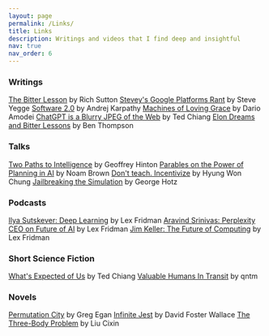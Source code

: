 ```yaml
---
layout: page
permalink: /Links/
title: Links
description: Writings and videos that I find deep and insightful
nav: true
nav_order: 6
---
```


### Writings
[The Bitter Lesson](http://www.incompleteideas.net/IncIdeas/BitterLesson.html) by Rich Sutton
[Stevey's Google Platforms Rant](https://gist.github.com/chitchcock/1281611) by Steve Yegge
[Software 2.0](https://medium.com/@karpathy/software-2-0-a64152b37c35) by Andrej Karpathy
[Machines of Loving Grace](https://darioamodei.com/machines-of-loving-grace) by Dario Amodei
[ChatGPT is a Blurry JPEG of the Web](https://www.newyorker.com/tech/annals-of-technology/chatgpt-is-a-blurry-jpeg-of-the-web) by Ted Chiang
[Elon Dreams and Bitter Lessons](https://stratechery.com/2024/elon-dreams-and-bitter-lessons) by Ben Thompson

### Talks
[Two Paths to Intelligence](https://youtube.com/watch?v=rGgGOccMEiY) by Geoffrey Hinton
[Parables on the Power of Planning in AI](https://youtube.com/watch?v=eaAonE58sLU) by Noam Brown
[Don't teach. Incentivize](https://youtube.com/watch?v=kYWUEV_e2ss) by Hyung Won Chung
[Jailbreaking the Simulation](https://www.youtube.com/watch?v=ESXOAJRdcwQ) by George Hotz

### Podcasts
[Ilya Sutskever: Deep Learning](https://www.youtube.com/watch?v=13CZPWmke6A) by Lex Fridman
[Aravind Srinivas: Perplexity CEO on Future of AI](https://youtube.com/watch?v=e-gwvmhyU7A) by Lex Fridman
[Jim Keller: The Future of Computing](https://youtube.com/watch?v=G4hL5Om4IJ4) by Lex Fridman

### Short Science Fiction
[What's Expected of Us](https://www.nature.com/articles/436150a) by Ted Chiang
[Valuable Humans In Transit](https://qntm.org/transi) by qntm

### Novels
[Permutation City](https://en.wikipedia.org/wiki/Permutation_City) by Greg Egan
[Infinite Jest](https://en.wikipedia.org/wiki/Infinite_Jest) by David Foster Wallace
[The Three-Body Problem](https://en.wikipedia.org/wiki/The_Three-Body_Problem_(novel)) by Liu Cixin